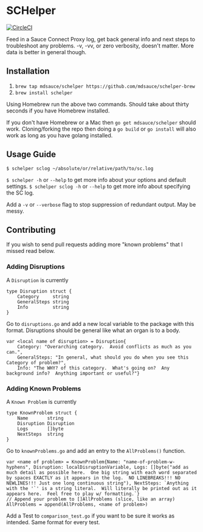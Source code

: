 # SCHelper
[![CircleCI](https://circleci.com/gh/mdsauce/schelper/tree/master.svg?style=svg)](https://circleci.com/gh/mdsauce/schelper/tree/master)

Feed in a Sauce Connect Proxy log, get back general info and next steps to troubleshoot any problems. -v, -vv, or zero verbosity, doesn't matter.  More data is better in general though.  

## Installation
1. `brew tap mdsauce/schelper https://github.com/mdsauce/schelper-brew`
2. `brew install schelper`

Using Homebrew run the above two commands.  Should take about thirty seconds if you have Homebrew installed.

If you don't have Homebrew or a Mac then `go get mdsauce/schelper` should work.  Cloning/forking the repo then doing a `go build` or `go install` will also work as long as you have golang installed.

## Usage Guide
`$ schelper sclog ~/absolute/or/relative/path/to/sc.log`

`$ schelper -h` or `--help` to get more info about your options and default settings.
`$ schelper sclog -h` or `--help` to get more info about specifying the SC log.

Add a `-v` or `--verbose` flag to stop suppression of redundant output.  May be messy.

## Contributing
If you wish to send pull requests adding more "known problems" that I missed read below.

### Adding Disruptions
A `Disruption` is currently

```
type Disruption struct {
	Category     string
	GeneralSteps string
	Info         string
}
```

Go to `disruptions.go` and add a new local variable to the package with this format.  Disruptions should be general like what an organ is to a body.

```
var <local name of disruption> = Disruption{
	Category: "Overarching category.  Avoid conflicts as much as you can.", 
	GeneralSteps: "In general, what should you do when you see this Category of problem?", 
	Info: "The WHY? of this category.  What's going on?  Any background info?  Anything important or useful?"}

```

### Adding Known Problems
A `Known Problem` is currently

```
type KnownProblem struct {
	Name       string
	Disruption Disruption
	Logs       []byte
	NextSteps  string
}
```

Go to `knownProblems.go` and add an entry to the `AllProblems()` function.

```
var <name of problem> = KnownProblem{Name: "name-of-problem-w-hyphens", Disruption: localDisruptionVariable, Logs: []byte("add as much detail as possible here.  One big string with each word separated by spaces EXACTLY as it appears in the log.  NO LINEBREAKS!!! NO NEWLINES!!! Just one long continuous string"), NextSteps: `Anything with the '`' is a string literal.  Will literally be printed out as it appears here.  Feel free to play w/ formatting.`}
// Append your problem to []AllProblems (slice, like an array)
AllProblems = append(AllProblems, <name of problem>)
```
Add a Test to `comparison_test.go` if you want to be sure it works as intended.  Same format for every test.
